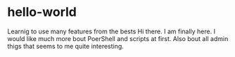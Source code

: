# hello-world
Learnig to use many features from the bests
Hi there. I am finally here. I would like much more bout PoerShell and scripts at first. 
Also bout all admin thigs that seems to me quite interesting.
